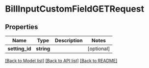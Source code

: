 # BillInputCustomFieldGETRequest

## Properties
Name | Type | Description | Notes
------------ | ------------- | ------------- | -------------
**setting_id** | **string** |  | [optional] 

[[Back to Model list]](../README.md#documentation-for-models) [[Back to API list]](../README.md#documentation-for-api-endpoints) [[Back to README]](../README.md)


